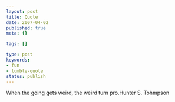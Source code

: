 ```yaml
---
layout: post
title: Quote
date: 2007-04-02
published: true
meta: {}

tags: []

type: post
keywords:
- fun
- tumble-quote
status: publish
---
```

<!-- blockquote  -->When the going gets weird, the weird turn pro.<!-- endblockquote  -->Hunter S. Tohmpson
